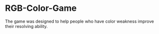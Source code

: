 # RGB-Color-Game

The game was designed to help people who have color weakness improve their resolving ability.
